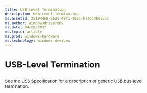 ```yaml
---
title: USB-Level Termination
description: USB-Level Termination
ms.assetid: 3a194468-2b2e-49f1-8d2c-b72dc4b086cc
ms.author: windowsdriverdev
ms.date: 04/20/2017
ms.topic: article
ms.prod: windows-hardware
ms.technology: windows-devices
---
```


# USB-Level Termination


## <a href="" id="ddk-usb-level-termination-ng"></a>


See the USB Specification for a description of generic USB bus-level termination.

 

 





